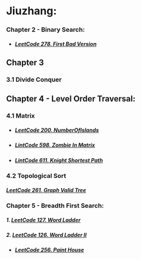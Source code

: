 # Jiuzhang:

### Chapter 2 - Binary Search:

+ ##### [LeetCode 278. First Bad Version](/src/leetcode/p251to300/LeetCode278FirstBadVersion.java)

## Chapter 3

### 3.1 Divide Conquer

## Chapter 4 - Level Order Traversal:

### 4.1 Matrix

+ ##### [LeetCode 200. NumberOfIslands](../../../../../../../../../karakoram/kb/kb0200/src/main/java/com/anonymouscorgi/karakoram/kb0200/LeetCode200NumberOfIslands.java)

+ ##### [LintCode 598. Zombie In Matrix](../../../../../../../../../karakoram/kb/kb0500/src/main/java/com/anonymouscorgi/karakoram/kb0500/LintCode598ZombieInMatrix.java)

+ ##### [LintCode 611. Knight Shortest Path](../../../../../../../../../karakoram/kb/kb0600/src/main/java/com/anonymouscorgi/karakoram/kb0600/LintCode611KnightShortestPath.java)

### 4.2 Topological Sort

#####  [LeetCode 261. Graph Valid Tree](/src/leetcode/p251to300/LeetCode261GraphValidTree.java)

### Chapter 5 - Breadth First Search:

##### 1. [LeetCode 127. Word Ladder](/src/leetcode/p101to150/LeetCode127WordLadder.java)

##### 2. [LeetCode 126. Word Ladder II](/src/leetcode/p101to150/LeetCode126WordLadderII.java)

+ ##### [LeetCode 256. Paint House](../../../../../../../../../karakoram/kb/kb0250/src/main/java/com/anonymouscorgi/karakoram/kb0250/LeetCode256PaintHouse.java)
